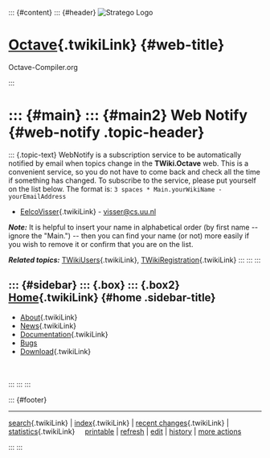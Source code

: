 ::: {#content}
::: {#header}
![Stratego
Logo](http://stratego.insanity.nl/StrategoLogoTextlessWhite-100px.png)

<div>

[Octave](WebHome){.twikiLink} {#web-title}
=============================

Octave-Compiler.org

</div>
:::

::: {#main}
::: {#main2}
Web Notify {#web-notify .topic-header}
==========

::: {.topic-text}
WebNotify is a subscription service to be automatically notified by
email when topics change in the **TWiki.Octave** web. This is a
convenient service, so you do not have to come back and check all the
time if something has changed. To subscribe to the service, please put
yourself on the list below. The format is:
`3 spaces * Main.yourWikiName - yourEmailAddress`

-   [EelcoVisser](../Main/EelcoVisser){.twikiLink} - <visser@cs.uu.nl>

***Note:*** It is helpful to insert your name in alphabetical order (by
first name \-- ignore the \"Main.\") \-- then you can find your name (or
not) more easily if you wish to remove it or confirm that you are on the
list.

***Related topics:*** [TWikiUsers](../Main/TWikiUsers){.twikiLink},
[TWikiRegistration](../TWiki/TWikiRegistration){.twikiLink}
:::
:::
:::

::: {#sidebar}
::: {.box}
::: {.box2}
[Home](WebHome){.twikiLink} {#home .sidebar-title}
---------------------------

-   [About](AboutOctaveCompiler){.twikiLink}
-   [News](OctaveCompilerNews){.twikiLink}
-   [Documentation](OctaveCompilerDocumentation){.twikiLink}
-   [Bugs](https://catamaran.labs.cs.uu.nl/jira/browse/OCT)
-   [Download](OctaveCompilerDownload){.twikiLink}

\
\
:::
:::
:::

::: {#footer}
<div>

<div>

------------------------------------------------------------------------

[search](WebSearch){.twikiLink} \| [index](WebIndex){.twikiLink} \|
[recent changes](WebChanges){.twikiLink} \|
[statistics](WebStatistics){.twikiLink}    
[printable](http://www.program-transformation.org/view/Octave/WebNotify?skin=print)
\|
[refresh](http://www.program-transformation.org/fresh/Octave/WebNotify)
\|
[edit](http://www.program-transformation.org/edit/Octave/WebNotify?t=1536826219)
\|
[history](http://www.program-transformation.org/rdiff/Octave/WebNotify)
\| [more
actions](http://www.program-transformation.org/oops/Octave/WebNotify?template=oopsmore&param1=1.2&param2=1.2)

</div>

</div>
:::
:::

